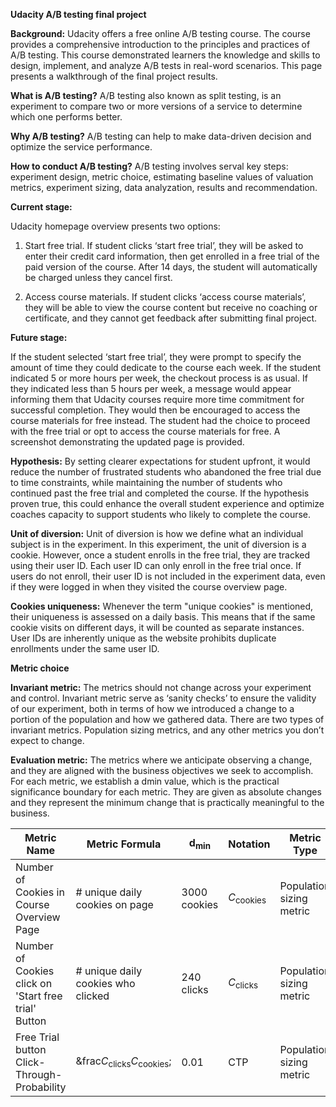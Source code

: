 **Udacity A/B testing final project**

**Background:** Udacity offers a free online A/B testing course. The course provides a comprehensive introduction to the principles and practices of A/B testing. This course demonstrated learners the knowledge and skills to design, implement, and analyze A/B tests in real-word scenarios. This page presents a walkthrough of the final project results.

**What is A/B testing?** A/B testing also known as split testing, is an experiment to compare two or more versions of a service to determine which one performs better.

**Why A/B testing?** A/B testing can help to make data-driven decision and optimize the service performance.

**How to conduct A/B testing?** A/B testing involves serval key steps: experiment design, metric choice, estimating baseline values of valuation metrics, experiment sizing, data analyzation, results and recommendation.

**Current stage:**

Udacity homepage overview presents two options:

1. Start free trial. If student clicks ‘start free trial’, they will be asked to enter their credit card information, then get enrolled in a free trial of the paid version of the course. After 14 days, the student will automatically be charged unless they cancel first.

2. Access course materials. If student clicks ‘access course materials’, they will be able to view the course content but receive no coaching or certificate, and they cannot get feedback after submitting final project.

**Future stage:**

If the student selected ‘start free trial’, they were prompt to specify the amount of time they could dedicate to the course each week. If the student indicated 5 or more hours per week, the checkout process is as usual. If they indicated less than 5 hours per week, a message would appear informing them that Udacity courses require more time commitment for successful completion. They would then be encouraged to access the course materials for free instead. The student had the choice to proceed with the free trial or opt to access the course materials for free. A screenshot demonstrating the updated page is provided.

**Hypothesis:**
By setting clearer expectations for student upfront, it would reduce the number of frustrated students who abandoned the free trial due to time constraints, while maintaining the number of students who continued past the free trial and completed the course. If the hypothesis proven true, this could enhance the overall student experience and optimize coaches capacity to support students who likely to complete the course.

**Unit of diversion:**
Unit of diversion is how we define what an individual subject is in the experiment. In this experiment, the unit of diversion is a cookie. However, once a student enrolls in the free trial, they are tracked using their user ID. Each user ID can only enroll in the free trial once. If users do not enroll, their user ID is not included in the experiment data, even if they were logged in when they visited the course overview page.

**Cookies uniqueness:** 
Whenever the term "unique cookies" is mentioned, their uniqueness is assessed on a daily basis. This means that if the same cookie visits on different days, it will be counted as separate instances. User IDs are inherently unique as the website prohibits duplicate enrollments under the same user ID.

**Metric choice**

**Invariant metric:** The metrics should not change across your experiment and control. Invariant metric serve as ‘sanity checks’ to ensure the validity of our experiment, both in terms of how we introduced a change to a portion of the population and how we gathered data. There are two types of invariant metrics. Population sizing metrics, and any other metrics you don’t expect to change.

**Evaluation metric:** The metrics where we anticipate observing a change, and they are aligned with the business objectives we seek to accomplish. For each metric, we establish a dmin value, which is the practical significance boundary for each metric. They are given as absolute changes and they represent the minimum change that is practically meaningful to the business.


|         Metric Name      |         Metric Formula |    d<sub>min</sub>  |             Notation | Metric Type | 
| ------------------------ | ---------------------- | --------------------| ---------------------|-------------| 
|Number of Cookies in Course Overview Page|# unique daily cookies on page|3000 cookies|*C*<sub>cookies</sub>|Population sizing metric|
|Number of Cookies click on 'Start free trial' Button|# unique daily cookies who clicked|240 clicks|*C*<sub>clicks</sub>| Population sizing metric|
|Free Trial button Click-Through-Probability|&frac*C*<sub>clicks</sub>*C*<sub>cookies</sub>;|0.01|CTP|Population sizing metric|

